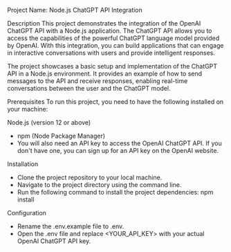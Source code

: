 Project Name: Node.js ChatGPT API Integration

Description
This project demonstrates the integration of the OpenAI ChatGPT API with a Node.js application. The ChatGPT API allows you to access the capabilities of the powerful ChatGPT language model provided by OpenAI. With this integration, you can build applications that can engage in interactive conversations with users and provide intelligent responses.

The project showcases a basic setup and implementation of the ChatGPT API in a Node.js environment. It provides an example of how to send messages to the API and receive responses, enabling real-time conversations between the user and the ChatGPT model.

Prerequisites
To run this project, you need to have the following installed on your machine:

Node.js (version 12 or above)

-    npm (Node Package Manager)
-    You will also need an API key to access the OpenAI ChatGPT API. If you don't have one, you can sign up for an API key on the OpenAI website.

Installation

-    Clone the project repository to your local machine.
-    Navigate to the project directory using the command line.
-    Run the following command to install the project dependencies:
     npm install

Configuration

-    Rename the .env.example file to .env.
-    Open the .env file and replace <YOUR_API_KEY> with your actual OpenAI ChatGPT API key.
